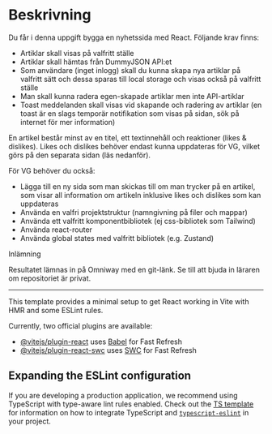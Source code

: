# Beskrivning

Du får i denna uppgift bygga en nyhetssida med React. Följande krav finns:
* Artiklar skall visas på valfritt ställe
* Artiklar skall hämtas från DummyJSON API:et
* Som användare (inget inlogg) skall du kunna skapa nya artiklar på valfritt sätt och dessa sparas till local storage och visas också på valfritt ställe
* Man skall kunna radera egen-skapade artiklar men inte API-artiklar
* Toast meddelanden skall visas vid skapande och radering av artiklar (en toast är en slags temporär notifikation som visas på sidan, sök på internet för mer information)

En artikel består minst av en titel, ett textinnehåll och reaktioner (likes & dislikes). Likes och dislikes behöver endast kunna uppdateras för VG, vilket görs på den separata sidan (läs nedanför).

För VG behöver du också:
- Lägga till en ny sida som man skickas till om man trycker på en artikel, som visar all information om artikeln inklusive likes och dislikes som kan uppdateras
- Använda en valfri projektstruktur (namngivning på filer och mappar)
- Använda ett valfritt komponentbibliotek (ej css-bibliotek som Tailwind) 
- Använda react-router
- Använda global states med valfritt bibliotek (e.g. Zustand)

Inlämning

Resultatet lämnas in på Omniway med en git-länk. Se till att bjuda in läraren om repositoriet är privat.


*****************************************************************

This template provides a minimal setup to get React working in Vite with HMR and some ESLint rules.

Currently, two official plugins are available:

- [@vitejs/plugin-react](https://github.com/vitejs/vite-plugin-react/blob/main/packages/plugin-react) uses [Babel](https://babeljs.io/) for Fast Refresh
- [@vitejs/plugin-react-swc](https://github.com/vitejs/vite-plugin-react/blob/main/packages/plugin-react-swc) uses [SWC](https://swc.rs/) for Fast Refresh

## Expanding the ESLint configuration

If you are developing a production application, we recommend using TypeScript with type-aware lint rules enabled. Check out the [TS template](https://github.com/vitejs/vite/tree/main/packages/create-vite/template-react-ts) for information on how to integrate TypeScript and [`typescript-eslint`](https://typescript-eslint.io) in your project.

